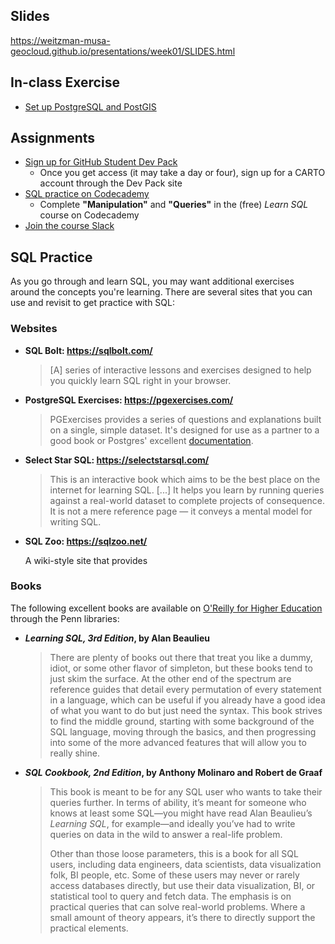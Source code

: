 ## Slides

https://weitzman-musa-geocloud.github.io/presentations/week01/SLIDES.html

## In-class Exercise

* [Set up PostgreSQL and PostGIS](ex_postgres.md)

## Assignments

* [Sign up for GitHub Student Dev Pack](https://education.github.com/pack)
  * Once you get access (it may take a day or four), sign up for a CARTO account through the Dev Pack site
* [SQL practice on Codecademy](https://www.codecademy.com/learn/learn-sql)
  * Complete **"Manipulation"** and **"Queries"** in the (free) _Learn SQL_ course on Codecademy
* [Join the course Slack](https://join.slack.com/t/musa-tools-track/signup)

## SQL Practice

As you go through and learn SQL, you may want additional exercises around the concepts you're learning. There are several sites that you can use and revisit to get practice with SQL:

### Websites

* **SQL Bolt: https://sqlbolt.com/**

  > \[A\] series of interactive lessons and exercises designed to help you quickly learn SQL right in your browser.

* **PostgreSQL Exercises: https://pgexercises.com/**
  
  > PGExercises provides a series of questions and explanations built on a single, simple dataset. It's designed for use as a partner to a good book or Postgres' excellent [documentation](https://www.postgresql.org/docs/current/index.html).

* **Select Star SQL: https://selectstarsql.com/**

  > This is an interactive book which aims to be the best place on the internet for learning SQL. \[...\] It helps you learn by running queries against a real-world dataset to complete projects of consequence. It is not a mere reference page — it conveys a mental model for writing SQL.

* **SQL Zoo: https://sqlzoo.net/**

  A wiki-style site that provides 

### Books

The following excellent books are available on [O'Reilly for Higher Education](http://pwp.library.upenn.edu.proxy.library.upenn.edu/loggedin/pwp/pw-oreilly.html) through the Penn libraries:

* **_Learning SQL, 3rd Edition_, by Alan Beaulieu**
  
  > There are plenty of books out there that treat you like a dummy, idiot, or some other flavor of simpleton, but these books tend to just skim the surface. At the other end of the spectrum are reference guides that detail every permutation of every statement in a language, which can be useful if you already have a good idea of what you want to do but just need the syntax. This book strives to find the middle ground, starting with some background of the SQL language, moving through the basics, and then progressing into some of the more advanced features that will allow you to really shine.

* **_SQL Cookbook, 2nd Edition_, by Anthony Molinaro and Robert de Graaf**

  > This book is meant to be for any SQL user who wants to take their queries further. In terms of ability, it’s meant for someone who knows at least some SQL—you might have read Alan Beaulieu’s _Learning SQL_, for example—and ideally you’ve had to write queries on data in the wild to answer a real-life problem.
  >
  > Other than those loose parameters, this is a book for all SQL users, including data engineers, data scientists, data visualization folk, BI people, etc. Some of these users may never or rarely access databases directly, but use their data visualization, BI, or statistical tool to query and fetch data. The emphasis is on practical queries that can solve real-world problems. Where a small amount of theory appears, it’s there to directly support the practical elements.